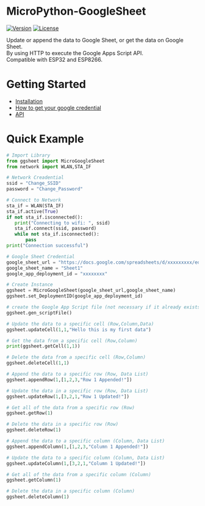 # MicroPython-GoogleSheet

[![Version](https://img.shields.io/badge/version-0.0.2-blue.svg)](https://github.com/yourusername/netpie-python-library)
[![License](https://img.shields.io/badge/license-MIT-blue.svg)](https://opensource.org/licenses/MIT)

Update or append the data to Google Sheet, or get the data on Google Sheet.  
By using HTTP to execute the Google Apps Script API.  
Compatible with ESP32 and ESP8266.

# Getting Started
- [Installation](https://github.com/PerfecXX/MicroPython-GoogleSheet/blob/main/doc/md/installation.md)
- [How to get your google credential](https://github.com/PerfecXX/MicroPython-GoogleSheet/blob/main/doc/md/get_google_credential.md)
- [API](https://github.com/PerfecXX/MicroPython-GoogleSheet/wiki)

# Quick Example 
```python
# Import Library 
from ggsheet import MicroGoogleSheet
from network import WLAN,STA_IF

# Network Creadential 
ssid = "Change_SSID"    
password = "Change_Password"

# Connect to Network
sta_if = WLAN(STA_IF)
sta_if.active(True)
if not sta_if.isconnected():
   print("Connecting to wifi: ", ssid)
   sta_if.connect(ssid, password)
   while not sta_if.isconnected():
       pass
print("Connection successful")

# Google Sheet Credential 
google_sheet_url = "https://docs.google.com/spreadsheets/d/xxxxxxxxx/edit#gid=0"
google_sheet_name = "Sheet1"
google_app_deployment_id = "xxxxxxxx"

# Create Instance 
ggsheet = MicroGoogleSheet(google_sheet_url,google_sheet_name)
ggsheet.set_DeploymentID(google_app_deployment_id)

# create the Google App Script file (not necessary if it already exists).
ggsheet.gen_scriptFile()

# Update the data to a specific cell (Row,Column,Data)
ggsheet.updateCell(1,1,"Hello this is my first data")

# Get the data from a specific cell (Row,Column)
print(ggsheet.getCell(1,1))

# Delete the data from a specific cell (Row,Column)
ggsheet.deleteCell(1,1)

# Append the data to a specific row (Row, Data List)
ggsheet.appendRow(1,[1,2,3,"Row 1 Appended!"])

# Update the data in a specific row (Row, Data List) 
ggsheet.updateRow(1,[3,2,1,"Row 1 Updated!"])

# Get all of the data from a specific row (Row)
ggsheet.getRow(1)

# Delete the data in a specific row (Row)
ggsheet.deleteRow(1)

# Append the data to a specific column (Column, Data List)
ggsheet.appendColumn(1,[1,2,3,"Column 1 Appended!"])

# Update the data to a specific column (Column, Data List)
ggsheet.updateColumn(1,[3,2,1,"Column 1 Updated!"])

# Get all of the data from a specific column (Column)
ggsheet.getColumn(1)

# Delete the data in a specific column (Column)
ggsheet.deleteColumn(1) 
```
